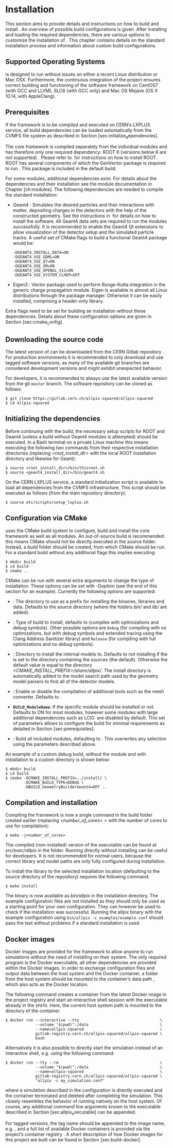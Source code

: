 Installation
============

This section aims to provide details and instructions on how to build and install . An overview of possible build configurations is given. After installing and loading the required dependencies, there are various options to customize the installation of . This chapter contains details on the standard installation process and information about custom build configurations.

Supported Operating Systems
---------------------------

is designed to run without issues on either a recent Linux distribution or Mac OSX. Furthermore, the continuous integration of the project ensures correct building and functioning of the software framework on CentOS7 (with GCC and LLVM), SLC6 (with GCC only) and Mac OS Mojave (OS X 10.14, with AppleClang).

Prerequisites
-------------

If the framework is to be compiled and executed on CERN’s LXPLUS service, all build dependencies can be loaded automatically from the CVMFS file system as described in Section [sec:initialize<sub>d</sub>ependencies].

The core framework is compiled separately from the individual modules and has therefore only one required dependency: ROOT 6 (versions below 6 are not supported) . Please refer to  for instructions on how to install ROOT. ROOT has several components of which the GenVector package is required to run . This package is included in the default build.

For some modules, additional dependencies exist. For details about the dependencies and their installation see the module documentation in Chapter [ch:modules]. The following dependencies are needed to compile the standard installation:

-   Geant4 : Simulates the desired particles and their interactions with matter, depositing charges in the detectors with the help of the constructed geometry. See the instructions in  for details on how to install the software. All Geant4 data sets are required to run the modules successfully. It is recommended to enable the Geant4 Qt extensions to allow visualization of the detector setup and the simulated particle tracks. A useful set of CMake flags to build a functional Geant4 package would be:

        -DGEANT4_INSTALL_DATA=ON
        -DGEANT4_USE_GDML=ON
        -DGEANT4_USE_QT=ON
        -DGEANT4_USE_XM=ON
        -DGEANT4_USE_OPENGL_X11=ON
        -DGEANT4_USE_SYSTEM_CLHEP=OFF

-   Eigen3 : Vector package used to perform Runge-Kutta integration in the generic charge propagation module. Eigen is available in almost all Linux distributions through the package manager. Otherwise it can be easily installed, comprising a header-only library.

Extra flags need to be set for building an installation without these dependencies. Details about these configuration options are given in Section [sec:cmake<sub>c</sub>onfig].

Downloading the source code
---------------------------

The latest version of can be downloaded from the CERN Gitlab repository . For production environments it is recommended to only download and use tagged software versions, as many of the available git branches are considered development versions and might exhibit unexpected behavior.

For developers, it is recommended to always use the latest available version from the git `master` branch. The software repository can be cloned as follows:

    $ git clone https://gitlab.cern.ch/allpix-squared/allpix-squared
    $ cd allpix-squared

Initializing the dependencies
-----------------------------

Before continuing with the build, the necessary setup scripts for ROOT and Geant4 (unless a build without Geant4 modules is attempted) should be executed. In a Bash terminal on a private Linux machine this means executing the following two commands from their respective installation directories (replacing *\<root\_install\_dir\>* with the local ROOT installation directory and likewise for Geant):

    $ source <root_install_dir>/bin/thisroot.sh
    $ source <geant4_install_dir>/bin/geant4.sh

On the CERN LXPLUS service, a standard initialization script is available to load all dependencies from the CVMFS infrastructure. This script should be executed as follows (from the main repository directory):

    $ source etc/scripts/setup_lxplus.sh

Configuration via CMake
-----------------------

uses the CMake build system to configure, build and install the core framework as well as all modules. An out-of-source build is recommended: this means CMake should not be directly executed in the source folder. Instead, a *build* folder should be created, from which CMake should be run. For a standard build without any additional flags this implies executing:

    $ mkdir build
    $ cd build
    $ cmake ..

CMake can be run with several extra arguments to change the type of installation. These options can be set with -D*option* (see the end of this section for an example). Currently the following options are supported:

-   : The directory to use as a prefix for installing the binaries, libraries and data. Defaults to the source directory (where the folders *bin/* and *lib/* are added).

-   : Type of build to install, defaults to (compiles with optimizations and debug symbols). Other possible options are `Debug` (for compiling with no optimizations, but with debug symbols and extended tracing using the Clang Address Sanitizer library) and `Release` (for compiling with full optimizations and no debug symbols).

-   : Directory to install the internal models to. Defaults to not installing if the is set to the directory containing the sources (the default). Otherwise the default value is equal to the directory *\<CMAKE\_INSTALL\_PREFIX\>/share/allpix/*. The install directory is automatically added to the model search path used by the geometry model parsers to find all of the detector models.

-   : Enable or disable the compilation of additional tools such as the mesh converter. Defaults to .

-   **`BUILD_ModuleName`**: If the specific module should be installed or not. Defaults to ON for most modules, however some modules with large additional dependencies such as LCIO  are disabled by default. This set of parameters allows to configure the build for minimal requirements as detailed in Section [sec:prerequisites].

-   : Build all included modules, defaulting to . This overwrites any selection using the parameters described above.

An example of a custom debug build, without the module and with installation to a custom directory is shown below:

    $ mkdir build
    $ cd build
    $ cmake -DCMAKE_INSTALL_PREFIX=../install/ \
            -DCMAKE_BUILD_TYPE=DEBUG \
            -DBUILD_GeometryBuilderGeant4=OFF ..

Compilation and installation
----------------------------

Compiling the framework is now a single command in the build folder created earlier (replacing *\<number\_of\_cores\> \>* with the number of cores to use for compilation):

    $ make -j<number_of_cores>

The compiled (non-installed) version of the executable can be found at *src/exec/allpix* in the folder. Running directly without installing can be useful for developers. It is not recommended for normal users, because the correct library and model paths are only fully configured during installation.

To install the library to the selected installation location (defaulting to the source directory of the repository) requires the following command:

    $ make install

The binary is now available as *bin/allpix* in the installation directory. The example configuration files are not installed as they should only be used as a starting point for your own configuration. They can however be used to check if the installation was successful. Running the allpix binary with the example configuration using `bin/allpix -c examples/example.conf` should pass the test without problems if a standard installation is used.

Docker images
-------------

Docker images are provided for the framework to allow anyone to run simulations without the need of installing on their system. The only required program is the Docker executable, all other dependencies are provided within the Docker images. In order to exchange configuration files and output data between the host system and the Docker container, a folder from the host system should be mounted to the container’s data path , which also acts as the Docker location.

The following command creates a container from the latest Docker image in the project registry and start an interactive shell session with the executable already in the `$PATH`. Here, the current host system path is mounted to the directory of the container.

    $ docker run --interactive --tty                                   \
                 --volume "$(pwd)":/data                               \
                 --name=allpix-squared                                 \
                 gitlab-registry.cern.ch/allpix-squared/allpix-squared \
                 bash

Alternatively it is also possible to directly start the simulation instead of an interactive shell, e.g. using the following command:

    $ docker run --tty --rm                                            \
                 --volume "$(pwd)":/data                               \
                 --name=allpix-squared                                 \
                 gitlab-registry.cern.ch/allpix-squared/allpix-squared \
                 "allpix -c my_simulation.conf"

where a simulation described in the configuration is directly executed and the container terminated and deleted after completing the simulation. This closely resembles the behavior of running natively on the host system. Of course, any additional command line arguments known to the executable described in Section [sec:allpix<sub>e</sub>xecutable] can be appended.

For tagged versions, the tag name should be appended to the image name, e.g. , and a full list of available Docker containers is provided via the project’s container registry . A short description of how Docker images for this project are built can be found in Section [sec:build-docker].
